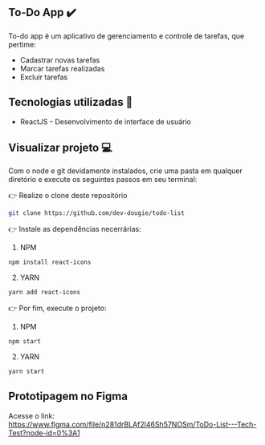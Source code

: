 ## To-Do App ✔️

To-do app é um aplicativo de gerenciamento e controle de tarefas, que pertime:

- Cadastrar novas tarefas
- Marcar tarefas realizadas
- Excluir tarefas

## Tecnologias utilizadas 🚀

- ReactJS - Desenvolvimento de interface de usuário

## Visualizar projeto 💻
Com o node  e git devidamente instalados, crie uma pasta em qualquer diretório e execute os seguintes passos em seu terminal:

👉 Realize o clone deste repositório
```sh
git clone https://github.com/dev-dougie/todo-list
```

👉 Instale as dependências necerrárias:

1) NPM
```sh
npm install react-icons
```
2) YARN
```sh
yarn add react-icons
```

👉 Por fim, execute o projeto:

1) NPM
```sh
npm start
```

2) YARN
```sh
yarn start
```


## Prototipagem no Figma

Acesse o link: https://www.figma.com/file/n281drBLAf2l46Sh57NOSm/ToDo-List---Tech-Test?node-id=0%3A1



